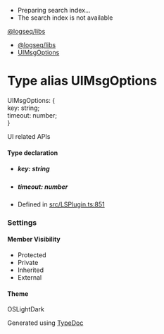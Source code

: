   * Preparing search index...
  * The search index is not available

[@logseq/libs]()

  * [@logseq/libs](../modules.html)
  * [UIMsgOptions](UIMsgOptions.html)



# Type alias UIMsgOptions

UIMsgOptions: {   
key: string;   
timeout: number;   
}

UI related APIs

#### Type declaration

  * ##### key: string

  * ##### timeout: number




  * Defined in [src/LSPlugin.ts:851](https://github.com/logseq/logseq/blob/ac1b53544/libs/src/LSPlugin.ts#L851)



###  Settings

#### Member Visibility

  * Protected
  * Private
  * Inherited
  * External



#### Theme

OSLightDark

Generated using [TypeDoc](https://typedoc.org/)
